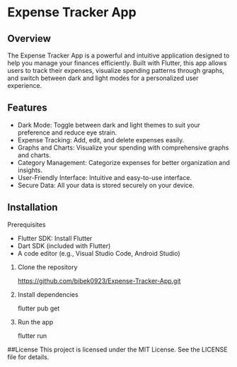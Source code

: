 # Expense Tracker App

## Overview
The Expense Tracker App is a powerful and intuitive application designed to help you manage your finances efficiently. Built with Flutter, this app allows users to track their expenses, visualize spending patterns through graphs, and switch between dark and light modes for a personalized user experience.

## Features
* Dark Mode: Toggle between dark and light themes to suit your preference and reduce eye strain.
* Expense Tracking: Add, edit, and delete expenses easily.
* Graphs and Charts: Visualize your spending with comprehensive graphs and charts.
* Category Management: Categorize expenses for better organization and insights.
* User-Friendly Interface: Intuitive and easy-to-use interface.
* Secure Data: All your data is stored securely on your device.


## Installation

Prerequisites
* Flutter SDK: Install Flutter
* Dart SDK (included with Flutter)
* A code editor (e.g., Visual Studio Code, Android Studio)

1. Clone the repository
   
     https://github.com/bibek0923/Expense-Tracker-App.git
   
2. Install dependencies
 
   flutter pub get

   
3. Run the app
 
   flutter run

##License
This project is licensed under the MIT License. See the LICENSE file for details.



